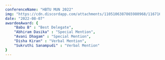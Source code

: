 ```yaml
---
conferenceName: "HBTU MUN 2022"
img: "https://cdn.discordapp.com/attachments/1105106387865980968/1167160139569189045/blank.png"
date: "2022-08-07"
awardeeAward: {
    "Babu B" : "Best Delegate",
    "Abhiram Dasika" : "Special Mention",
    "Avani Dhagam" : "Special Mention",
    "Disha Kiran" : "Verbal Mention",
    "Sukruthi Sanampudi" : "Verbal Mention"
}
---
```





